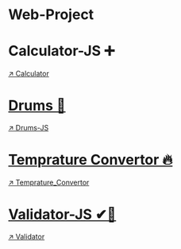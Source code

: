 # Web-Project

# Calculator-JS ➕

<a href='https://calculator-apps-js.netlify.app/'>

↗ Calculator


# Drums 🎵

<a href="https://drum-player-js.netlify.app/">

↗ Drums-JS

# Temprature Convertor 🔥

<a href="https://temprature-convertor.netlify.app/">

↗ Temprature_Convertor

# Validator-JS ✔💯

<a href="https://validator-js.netlify.app/">

↗ Validator 
